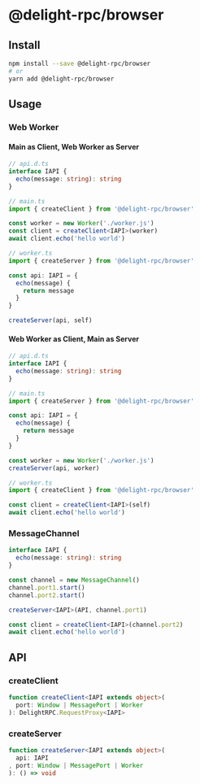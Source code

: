 # @delight-rpc/browser
## Install
```sh
npm install --save @delight-rpc/browser
# or
yarn add @delight-rpc/browser
```

## Usage
### Web Worker
#### Main as Client, Web Worker as Server
```ts
// api.d.ts
interface IAPI {
  echo(message: string): string
}

// main.ts
import { createClient } from '@delight-rpc/browser'

const worker = new Worker('./worker.js')
const client = createClient<IAPI>(worker)
await client.echo('hello world')

// worker.ts
import { createServer } from '@delight-rpc/browser'

const api: IAPI = {
  echo(message) {
    return message
  }
}

createServer(api, self)
```

#### Web Worker as Client, Main as Server
```ts
// api.d.ts
interface IAPI {
  echo(message: string): string
}

// main.ts
import { createServer } from '@delight-rpc/browser'

const api: IAPI = {
  echo(message) {
    return message
  }
}

const worker = new Worker('./worker.js')
createServer(api, worker)

// worker.ts
import { createClient } from '@delight-rpc/browser'

const client = createClient<IAPI>(self)
await client.echo('hello world')
```

### MessageChannel
```ts
interface IAPI {
  echo(message: string): string
}

const channel = new MessageChannel()
channel.port1.start()
channel.port2.start()

createServer<IAPI>(API, channel.port1)

const client = createClient<IAPI>(channel.port2)
await client.echo('hello world')
```

## API
### createClient
```ts
function createClient<IAPI extends object>(
  port: Window | MessagePort | Worker
): DelightRPC.RequestProxy<IAPI>
```

### createServer
```ts
function createServer<IAPI extends object>(
  api: IAPI
, port: Window | MessagePort | Worker
): () => void
```
